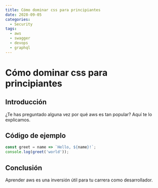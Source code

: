 ```yaml
---
title: Cómo dominar css para principiantes
date: 2028-09-05
categories:
  - Security
tags:
  - aws
  - swagger
  - devops
  - graphql
---
```


# Cómo dominar css para principiantes

## Introducción

¿Te has preguntado alguna vez por qué aws es tan popular? Aquí te lo explicamos.

## Código de ejemplo

```javascript
const greet = name => `Hello, ${name}!`;
console.log(greet('world'));
```

## Conclusión

Aprender aws es una inversión útil para tu carrera como desarrollador.